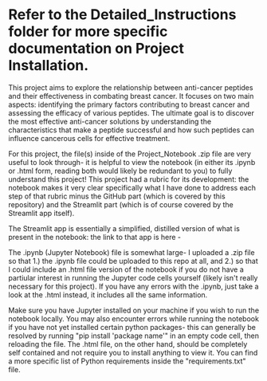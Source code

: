 # Refer to the Detailed_Instructions folder for more specific documentation on Project Installation.

This project aims to explore the relationship between anti-cancer peptides and their effectiveness in combating breast cancer. It focuses on two main aspects: identifying the primary factors contributing to breast cancer and assessing the efficacy of various peptides. The ultimate goal is to discover the most effective anti-cancer solutions by understanding the characteristics that make a peptide successful and how such peptides can influence cancerous cells for effective treatment.

For this project, the file(s) inside of the Project_Notebook .zip file are very useful to look through- it is helpful to view the notebook (in either its .ipynb or .html form, reading both would likely be redundant to you) to fully understand this project! This project had a rubric for its development: the notebook makes it very clear specifically what I have done to address each step of that rubric minus the GitHub part (which is covered by this repository) and the Streamlit part (which is of course covered by the Streamlit app itself).

The Streamlit app is essentially a simplified, distilled version of what is present in the notebook: the link to that app is here -

The .ipynb (Jupyter Notebook) file is somewhat large- I uploaded a .zip file so that 1.) the .ipynb file could be uploaded to this repo at all, and 2.) so that I could include an .html file version of the notebook if you do not have a partiular interest in running the Jupyter code cells yourself (likely isn't really necessary for this project). If you have any errors with the .ipynb, just take a look at the .html instead, it includes all the same information.

Make sure you have Jupyter installed on your machine if you wish to run the notebook locally. You may also encounter errors while running the notebook if you have not yet installed certain python packages- this can generally be resolved by running "pip install 'package name'" in an empty code cell, then reloading the file. The .html file, on the other hand, should be completely self contained and not require you to install anything to view it. You can find a more specific list of Python requirements inside the "requirements.txt" file.

